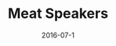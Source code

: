 ---
num: 28
date: 2016-07-1
name: "doopadoop"

image: "assets/graphics/2016/7-July/1.png"
title: "Meat Speakers"
descrip: "We used SplashThat, a template site to quickly make an event page for Devseed's summer BBQ. One of their presets has a section for speakers, so I made this. Didn't make the final cut of the site, but did worked well enough for sweet twitter advertising."
linkname: "_"
---